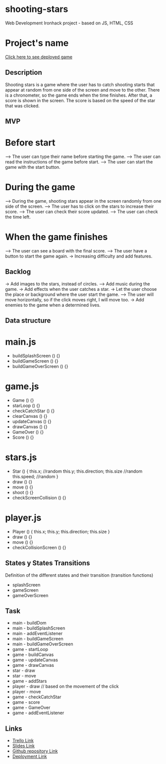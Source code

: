 # shooting-stars
Web Development Ironhack project - based on JS, HTML, CSS

# Project's name

[Click here to see deployed game](http://github.com)

## Description
Shooting stars is a game where the user has to catch shooting starts that appear at random from one side of the screen and move to the other.
There is a chronometer, so the game ends when the time finishes.
After that, a score is shown in the screen. The score is based on the speed of the star that was clicked.

## MVP
# Before start
—> The user can type their name before starting the game.
—> The user can read the instructions of the game before start.
—> The user can start the game with the start button. 

# During the game
—> During the game, shooting stars appear in the screen randomly from one side of the screen.
—> The user has to click on the stars to increase their score.
—> The user can check their score updated.
—> The user can check the time left.

# When the game finishes
—> The user can see a board with the final score.
—> The user have a button to start the game again.
-> Increasing difficulty and add features.

## Backlog
-> Add images to the stars, instead of circles.
—> Add music during the game.
-> Add effects when the user catches a star.
-> Let the user choose the place or background where the user start the game.
—> The user will move horizontally, so if the click moves right, I will move too.
-> Add enemies to the game when a determined lives.

## Data structure
# main.js
- buildSplashScreen () {}
- buildGameScreen () {}
- buildGameOverScreen () {}

# game.js
- Game () {}
- starLoop () {}
- checkCatchStar () {}
- clearCanvas () {}
- updateCanvas () {}
- drawCanvas () {}
- GameOver () {}
- Score () {}

# stars.js 
- Star () {
    this.x; //random
    this.y;
    this.direction;
    this.size //random
    this.speed; //random
}
- draw () {}
- move () {}
- shoot () {}
- checkScreenCollision () {}

# player.js 
- Player () {
    this.x;
    this.y;
    this.direction;
    this.size
}
- draw () {}
- move () {}
- checkCollisionScreen () {}

## States y States Transitions
Definition of the different states and their transition (transition functions)
- splashScreen
- gameScreen
- gameOverScreen

## Task
- main - buildDom
- main - buildSplashScreen
- main - addEventListener
- main - buildGameScreen
- main - buildGameOverScreen
- game - startLoop
- game - buildCanvas
- game - updateCanvas
- game - drawCanvas
- star - draw
- star - move
- game - addStars
- player - draw // based on the movement of the click
- player - move 
- game - checkCatchStar
- game - score
- game - GameOver
- game - addEventListener


## Links
- [Trello Link](https://trello.com/b/qJvWaLhd/shooting-stars)
- [Slides Link](http://slides.com)
- [Github repository Link](https://github.com/karlajaramillo/shooting-stars)
- [Deployment Link](http://github.com)
